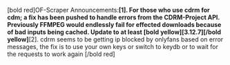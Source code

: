 [bold red]OF-Scraper Announcements:__\[1]. For those who use cdrm for cdm; a fix has been pushed to handle errors from the CDRM-Project API. Previously FFMPEG would endlessly fail for effected downloads because of bad inputs being cached. Update to at least [bold yellow]\[3.12.7][/bold yellow]__\[2]. cdrm seems to be getting ip blocked by onlyfans based on error messages, the fix is to use your own keys or switch to keydb or to wait for the requests to work again
[/bold red]
